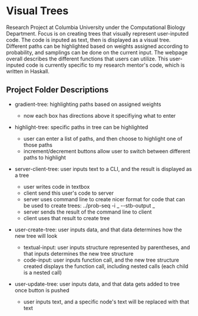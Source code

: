# Visual Trees

Research Project at Columbia University under the Computational Biology Department. Focus is on creating trees that visually represent user-inputed code. The code is inputed as text, then is displayed as a visual tree. Different paths can be highlighted based on weights assigned according to probability, and samplings can be done on the current input. The webpage overall describes the different functions that users can utilize. This user-inputed code is currently specific to my research mentor's code, which is written in Haskall.

## Project Folder Descriptions
* gradient-tree: highlighting paths based on assigned weights
  * now each box has directions above it specifiying what to enter

* highlight-tree: specific paths in tree can be highlighted
  * user can enter a list of paths, and then choose to highlight one of those paths
  * increment/decrement buttons allow user to switch between different paths to highlight
  
* server-client-tree: user inputs text to a CLI, and the result is displayed as a tree
  * user writes code in textbox
  * client send this user's code to server
  * server uses command line to create nicer format for code that can be used to create trees: ../prob-seq -i _ --stb-output _
  * server sends the result of the command line to client
  * client uses that result to create tree

* user-create-tree: user inputs data, and that data determines how the new tree will look
  * textual-input: user inputs structure represented by parentheses, and that inputs determines the new tree structure
  * code-input: user inputs function call, and the new tree structure created displays the function call, including nested calls (each child is a nested call)
  
* user-update-tree: user inputs data, and that data gets added to tree once button is pushed
  * user inputs text, and a specific node's text will be replaced with that text
